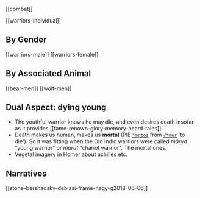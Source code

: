 [[combat]]


[[warriors-individual]]
## By Gender
[[warriors-male]]
[[warriors-female]]

## By Associated Animal
[[bear-men]]
[[wolf-men]]

## Dual Aspect: dying young
- The youthful warrior knows he may die, and even desires death insofar as it provides [[fame-renown-glory-memory-heard-tales]].
- Death makes us human, makes us **mortal** (PIE [`*mr̥tós`](https://en.wiktionary.org/wiki/Reconstruction:Proto-Indo-European/mr̥tós) from [`√*mer`](https://en.wiktionary.org/wiki/Reconstruction:Proto-Indo-European/mer-) 'to die').  So it was fitting when the Old Indic warriors were called *márya* "young warrior" or *marut* "chariot warrior". The mortal ones.
- Vegetal imagery in Homer about achilles etc.


## Narratives
[[stone-bershadsky-debiasi-frame-nagy-g2018-06-06]]